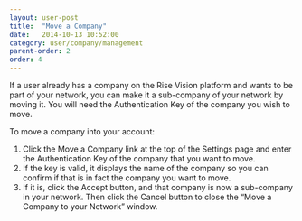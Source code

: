 ```yaml
---
layout: user-post
title:  "Move a Company"
date:   2014-10-13 10:52:00
category: user/company/management
parent-order: 2
order: 4
---
```


If a user already has a company on the Rise Vision platform and wants to be part of your network, you can make it a sub-company of your network by moving it.  You will need the Authentication Key of the company you wish to move.
 
To move a company into your account:

1. Click the Move a Company link at the top of the Settings page and enter the Authentication Key of the company that you want to move.
2.  If the key is valid, it displays the name of the company so you can confirm if that is in fact the company you want to move.
3. If it is, click the Accept button, and that company is now a sub-company in your network.  Then click the Cancel button to close the “Move a Company to your Network” window.

